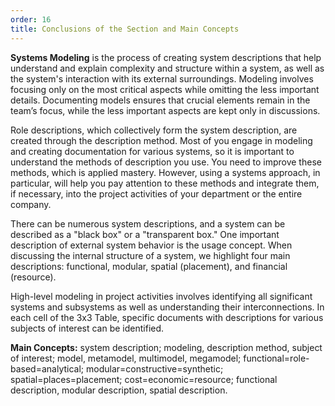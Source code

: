 ```yaml
---
order: 16
title: Conclusions of the Section and Main Concepts
---
```


**Systems Modeling** is the process of creating system descriptions that help understand and explain complexity and structure within a system, as well as the system's interaction with its external surroundings. Modeling involves focusing only on the most critical aspects while omitting the less important details. Documenting models ensures that crucial elements remain in the team’s focus, while the less important aspects are kept only in discussions.

Role descriptions, which collectively form the system description, are created through the description method. Most of you engage in modeling and creating documentation for various systems, so it is important to understand the methods of description you use. You need to improve these methods, which is applied mastery. However, using a systems approach, in particular, will help you pay attention to these methods and integrate them, if necessary, into the project activities of your department or the entire company.

There can be numerous system descriptions, and a system can be described as a "black box" or a "transparent box." One important description of external system behavior is the usage concept. When discussing the internal structure of a system, we highlight four main descriptions: functional, modular, spatial (placement), and financial (resource).

High-level modeling in project activities involves identifying all significant systems and subsystems as well as understanding their interconnections. In each cell of the 3x3 Table, specific documents with descriptions for various subjects of interest can be identified.

**Main Concepts:** system description; modeling, description method, subject of interest; model, metamodel, multimodel, megamodel; functional=role-based=analytical; modular=constructive=synthetic; spatial=places=placement; cost=economic=resource; functional description, modular description, spatial description.